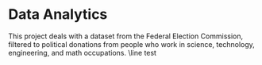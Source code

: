 # Data Analytics
This project deals with a dataset from the Federal Election Commission, filtered to political donations from people who work in science, technology, engineering, and math occupations. \line
test
